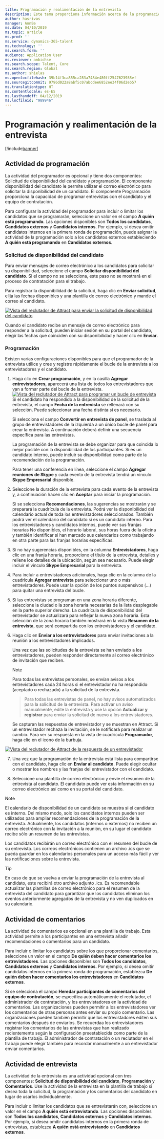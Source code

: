 ```yaml
---
title: Programación y realimentación de la entrevista
description: Este tema proporciona información acerca de la programación de la entrevista y las actividades de realimentación en Attract.
author: hasrivas
manager: AnnBe
ms.date: 04/10/2019
ms.topic: article
ms.prod: ''
ms.service: dynamics-365-talent
ms.technology: ''
ms.search.form: ''
audience: Application User
ms.reviewer: anbichse
ms.search.scope: Talent, Core
ms.search.region: Global
ms.author: shielas
ms.openlocfilehash: 39b14f3ca855ca283a7484e480ff2547623938ef
ms.sourcegitcommit: 9796d022a8abf5c07abcdee6852ee34f06d2eb57
ms.translationtype: HT
ms.contentlocale: es-ES
ms.lasthandoff: 04/12/2019
ms.locfileid: "989946"
---
```

# <a name="interview-scheduling-and-feedback"></a>Programación y realimentación de la entrevista

[!include[banner](../includes/banner.md)]

## <a name="scheduler-activity"></a>Actividad de programación

La actividad del programador es opcional y tiene dos componentes: Solicitud de disponibilidad del candidato y programación. El componente disponibilidad del candidato le permite utilizar el correo electrónico para solicitar la disponibilidad de un candidato. El componente Programación proporciona la capacidad de programar entrevistas con el candidato y el equipo de contratación.

Para configurar la actividad del programador para incluir o limitar los candidatos que se programarán, seleccione un valor en el campo **A quién está programando**. Las opciones disponibles son **Todos los candidatos**, **Candidatos externos** y **Candidatos internos**. Por ejemplo, si desea omitir candidatos internos en la primera ronda de programación, puede asignar la actividad de la programación solo a los candidatos externos estableciendo **A quién está programando** en **Candidatos externos**.

### <a name="candidate-availability-request"></a>Solicitud de disponibilidad del candidato

Para enviar mensajes de correo electrónico a los candidatos para solicitar su disponibilidad, seleccione el campo **Solicitar disponibilidad del candidato**. Si el campo no se selecciona, este paso no se mostrará en el proceso de contratación para el trabajo.

Para registrar la disponibilidad de la solicitud, haga clic en **Enviar solicitud**, elija las fechas disponibles y una plantilla de correo electrónico y mande el correo al candidato.

[![Vista del reclutador de Attract para enviar la solicitud de disponibilidad del candidato](./media/scheduler-candidate-request.png)](./media/scheduler-candidate-request.png)

Cuando el candidato recibe un mensaje de correo electrónico para responder a la solicitud, pueden iniciar sesión en su portal del candidato, elegir las fechas que coinciden con su disponibilidad y hacer clic en **Enviar**.

### <a name="schedule"></a>Programación
Existen varias configuraciones disponibles para que el programador de la entrevista utilice y cree y registre rápidamente el bucle de la entrevista a los entrevistadores y el candidato.

1. Haga clic en **Crear programación**, y en la casilla **Agregar entrevistadores**, aparecerá una lista de todos los entrevistadores que van a formar parte del bucle de la entrevista.
[![Vista del reclutador de Attract para programar un bucle de entrevista](./media/schedule-start-over.png)](./media/schedule-start-over.png)   
    Si el candidato ha respondido a la disponibilidad de la solicitud de la entrevista, el campo **Fecha de la entrevista** se rellenará con su selección. Puede seleccionar una fecha distinta si es necesario.
    
    Si selecciona el campo **Convertir en entrevista de panel**, se traslada al grupo de entrevistadores de la izquierda a un único bucle de panel para crear la entrevista. A continuación deberá definir una secuencia específica para las entrevistas.
    
    La programación de la entrevista se debe organizar para que coincida lo mejor posible con la disponibilidad de los participantes. Si es un candidato interno, puede incluir su disponibilidad como parte de la recomendación de la programación.
    
    Para tener una conferencia en línea, seleccione el campo **Agregar reuniones de Skype** y cada evento de la entrevista tendrá un vínculo **Skype Empresarial** disponible.

2. Seleccione la duración de la entrevista para cada evento de la entrevista y, a continuación hacen clic en **Aceptar** para iniciar la programación.

    Si se selecciona **Recomendaciones**, las sugerencias se mostrarán y se preparará la cuadrícula de la entrevista. Podrá ver la disponibilidad del calendario actual de toda los entrevistadores seleccionados. También podrá ver el calendario del candidato si es un candidato interno. Para los entrevistadores y candidatos internos, puede ver sus franjas horarias No disponibles, el horario laboral, sus horas fuera de la oficina y también identificar si han marcado sus calendarios como trabajando en otra parte para las franjas horarias específicas. 

3. Si no hay sugerencias disponibles, en la columna **Entrevistadores**, haga clic en una franja horaria, proporcione el título de la entrevista, detalles y rellene los detalles de la ubicación, según sea necesario. Puede elegir incluir el vínculo **Skype Empresarial** para la entrevista.

4. Para incluir a entrevistadores adicionales, haga clic en la columna de la cuadrícula **Agregar entrevista** para seleccionar uno o más entrevistadores. Puede usar la opción de los puntos suspensivos (...) para quitar una entrevista del bucle.
    
5. Si las entrevistas se programan en una zona horaria diferente, seleccione la ciudad o la zona horaria necesarias de la lista desplegable en la parte superior derecha. La cuadrícula de disponibilidad del entrevistador se actualizará para reflejar la nueva zona horaria. Esta selección de la zona horaria también mostrará en la vista **Resumen de la entrevista**, que será compartida con los entrevistadores y el candidato. 

6. Haga clic en **Enviar a los entrevistadores** para enviar invitaciones a la reunión a los entrevistadores implicados.

    Una vez que las solicitudes de la entrevista se han enviado a los entrevistadores, pueden responder directamente al correo electrónico de invitación que reciben.

    >[!NOTE]
    > Para todas las entrevistas personales, se envían avisos a los entrevistadores cada 24 horas si el entrevistador no ha respondido (aceptado o rechazado) a la solicitud de la entrevista.

    > Para todas las entrevistas de panel, no hay avisos automatizados para la solicitud de la entrevista. Para activar un aviso manualmente, edite la entrevista y use la opción **Actualizar y registrar** para enviar la solicitud de nuevo a los entrevistadores.

    Se capturan las respuestas de entrevistador y se muestran en Attract. Si un entrevistador rechaza la invitación, se le notificará para realizar un cambio. Para ver su respuesta en la vista de cuadrícula **Programador**, haga clic en el icono de la burbuja.

[![Vista del reclutador de Attract de la respuesta de un entrevistador](./media/schedule-interviewer-response2.png)](./media/schedule-interviewer-response2.png)

7. Una vez que la programación de la entrevista está lista para compartirse con el candidato, haga clic en **Enviar al candidato**. Puede elegir ocultar o mostrar los nombres y las franjas del entrevistador con el candidato.

8. Seleccione una plantilla de correo electrónico y envíe el resumen de la entrevista al candidato. El candidato puede ver esta información en su correo electrónico así como en su portal del candidato.
    
>[!NOTE] 
> El calendario de disponibilidad de un candidato se muestra si el candidato es interno. Del mismo modo, solo los candidatos internos pueden ser utilizados para ampliar recomendaciones de la programación de la entrevista. Actualmente, los candidatos (internos o externos) no reciben un correo electrónico con la invitación a la reunión, en su lugar el candidato recibe sólo un resumen de las entrevistas.

Los candidatos recibirán un correo electrónico con el resumen del bucle de su entrevista. Los correos electrónicos contienen un archivo .ics que se pueda guardar en los calendarios personales para un acceso más fácil y ver las notificaciones sobre la entrevista.

>[!TIP] 
> En caso de que se vuelva a enviar la programación de la entrevista al candidato, este recibirá otro archivo adjunto .ics. Es recomendable actualizar las plantillas de correo electrónico para el resumen de la entrevista del candidato para garantizar que los candidatos eliminan los eventos anteriormente agregados de la entrevista y no ven duplicados en su calendario. 

## <a name="feedback-activity"></a>Actividad de comentarios

La actividad de comentarios es opcional en una plantilla de trabajo. Esta actividad permite a los participantes en una entrevista añadir recomendaciones o comentarios para un candidato. 

Para incluir o limitar los candidatos sobre los que proporcionar comentarios, seleccione un valor en el campo **De quién deben hacer comentarios los entrevistadores**.  Las opciones disponibles son **Todos los candidatos**, **Candidatos externos** y **Candidatos internos**. Por ejemplo, si desea omitir candidatos internos en la primera ronda de programación, establezca **De quién deben hacer comentarios los entrevistadores** en **Candidatos externos**.

Si se selecciona el campo **Heredar participantes de comentarios del equipo de contratación**, se especifica automáticamente el reclutador, el administrador de contratación, y los entrevistadores en la actividad de comentarios. Las organizaciones pueden permitir a los entrevistadores ver los comentarios de otras personas antes enviar su propio comentario. Las organizaciones pueden también permitir que los entrevistadores editen sus comentarios después de enviarlos. Se recuerdaa los entrevistadores registrar los comentarios de las entrevistas que han realizado recientemente según la configuración preestablecida como parte de la plantilla de trabajo. El administrador de contratación o un reclutador en el trabajo puede elegir también para recordar manualmente a un entrevistador enviar comentarios.

## <a name="interview-activity"></a>Actividad de entrevista

La actividad de la entrevista es una actividad opcional con tres componentes: **Solicitud de disponibilidad del candidato**, **Programación** y **Comentarios**. Use la actividad de la entrevista en la plantilla de trabajo si desea toda la solicitud, la programación y los comentarios del candidato en lugar de usarlos individualmente.

Para incluir o limitar los candidatos que se entrevistarán con, seleccione un valor en el campo **A quién está entrevistando**. Las opciones disponibles son **Todos los candidatos**, **Candidatos externos** y **Candidatos internos**. Por ejemplo, si desea omitir candidatos internos en la primera ronda de entrevistas, establezca **A quién está entrevistando** en **Candidatos externos**.

